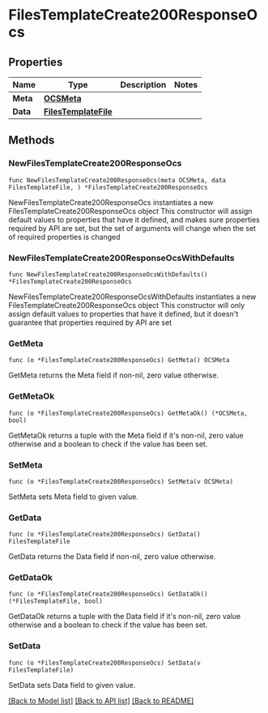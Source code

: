 # FilesTemplateCreate200ResponseOcs

## Properties

Name | Type | Description | Notes
------------ | ------------- | ------------- | -------------
**Meta** | [**OCSMeta**](OCSMeta.md) |  | 
**Data** | [**FilesTemplateFile**](FilesTemplateFile.md) |  | 

## Methods

### NewFilesTemplateCreate200ResponseOcs

`func NewFilesTemplateCreate200ResponseOcs(meta OCSMeta, data FilesTemplateFile, ) *FilesTemplateCreate200ResponseOcs`

NewFilesTemplateCreate200ResponseOcs instantiates a new FilesTemplateCreate200ResponseOcs object
This constructor will assign default values to properties that have it defined,
and makes sure properties required by API are set, but the set of arguments
will change when the set of required properties is changed

### NewFilesTemplateCreate200ResponseOcsWithDefaults

`func NewFilesTemplateCreate200ResponseOcsWithDefaults() *FilesTemplateCreate200ResponseOcs`

NewFilesTemplateCreate200ResponseOcsWithDefaults instantiates a new FilesTemplateCreate200ResponseOcs object
This constructor will only assign default values to properties that have it defined,
but it doesn't guarantee that properties required by API are set

### GetMeta

`func (o *FilesTemplateCreate200ResponseOcs) GetMeta() OCSMeta`

GetMeta returns the Meta field if non-nil, zero value otherwise.

### GetMetaOk

`func (o *FilesTemplateCreate200ResponseOcs) GetMetaOk() (*OCSMeta, bool)`

GetMetaOk returns a tuple with the Meta field if it's non-nil, zero value otherwise
and a boolean to check if the value has been set.

### SetMeta

`func (o *FilesTemplateCreate200ResponseOcs) SetMeta(v OCSMeta)`

SetMeta sets Meta field to given value.


### GetData

`func (o *FilesTemplateCreate200ResponseOcs) GetData() FilesTemplateFile`

GetData returns the Data field if non-nil, zero value otherwise.

### GetDataOk

`func (o *FilesTemplateCreate200ResponseOcs) GetDataOk() (*FilesTemplateFile, bool)`

GetDataOk returns a tuple with the Data field if it's non-nil, zero value otherwise
and a boolean to check if the value has been set.

### SetData

`func (o *FilesTemplateCreate200ResponseOcs) SetData(v FilesTemplateFile)`

SetData sets Data field to given value.



[[Back to Model list]](../README.md#documentation-for-models) [[Back to API list]](../README.md#documentation-for-api-endpoints) [[Back to README]](../README.md)



